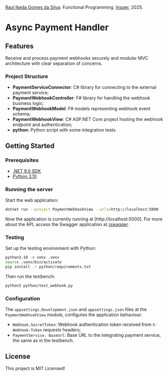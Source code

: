[Raul Ikeda Gomes da Silva](http://lattes.cnpq.br/5935139039430914). Functional Programming. [Insper](https://github.com/Insper), 2025.

# Async Payment Handler

## Features
Receive and process payment webhooks securely and modular MVC architecture with clear separation of concerns.

### Project Structure
- **PaymentServiceConnector**: C# library for connecting to the external payment service;
- **PaymentWebhookController**: F# library for handling the webhook business logic;
- **PaymentWebhookModel**: F# models representing webhook event schema;
- **PaymentWebhookView**: C# ASP.NET Core project hosting the webhook endpoint and authentication;
- **python**: Python script with some integration tests.

## Getting Started

### Prerequisites
- [.NET 9.0 SDK](https://dotnet.microsoft.com/pt-br/download/dotnet/9.0)
- [Python 3.10](https://www.python.org/downloads/release/python-3100/)

### Running the server

Start the web application:
```sh
dotnet run --project PaymentWebhookView --urls=http://localhost:5000
```

Now the application is currently running at [http://localhost:5000]. For more about the API, access the Swagger application at [/swagger](http://localhost:5000/swagger).

### Testing

Set up the testing environment with Python:
```sh
python3.10 -m venv .venv
source .venv/bin/activate
pip install -r python/requirements.txt
```

Then run the testbench:
```sh
python3 python/test_webhook.py
```
### Configuration

The `appsettings.Development.json` and `appsettings.json` files at the `PaymentWebhookView` module, configures the application behaviour:
- `Webhook.SecretToken`: Webhook authentication token received from `X-Webhook-Token` requests headers;
- `PaymentService. BaseUrl`: Base URL to the integrating payment service, the same as in the testbench.

## License
This project is MIT Licensed!
